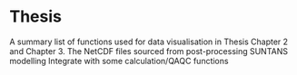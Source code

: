 # Thesis
A summary list of functions used for data visualisation in Thesis Chapter 2 and Chapter 3.
The NetCDF files sourced from post-processing SUNTANS modelling 
Integrate with some calculation/QAQC functions
